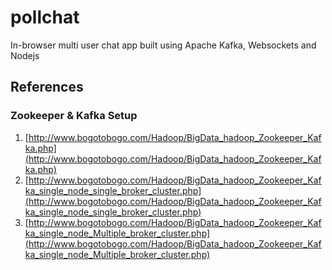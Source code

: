 # pollchat
In-browser multi user chat app built using Apache Kafka, Websockets and Nodejs

## References 

### Zookeeper & Kafka Setup

1. [http://www.bogotobogo.com/Hadoop/BigData_hadoop_Zookeeper_Kafka.php](http://www.bogotobogo.com/Hadoop/BigData_hadoop_Zookeeper_Kafka.php)
1. [http://www.bogotobogo.com/Hadoop/BigData_hadoop_Zookeeper_Kafka_single_node_single_broker_cluster.php](http://www.bogotobogo.com/Hadoop/BigData_hadoop_Zookeeper_Kafka_single_node_single_broker_cluster.php)
1. [http://www.bogotobogo.com/Hadoop/BigData_hadoop_Zookeeper_Kafka_single_node_Multiple_broker_cluster.php](http://www.bogotobogo.com/Hadoop/BigData_hadoop_Zookeeper_Kafka_single_node_Multiple_broker_cluster.php)


